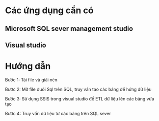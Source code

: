# Các ứng dụng cần có
## Microsoft SQL sever management studio
## Visual studio
# Hướng dẫn
Bước 1: Tải file và giải nén

Bước 2: Mở file đuôi Sql trên SQL, truy vấn tạo các bảng để hứng dữ liệu

Bước 3: Sử dụng SSIS trong visual studio để ETL dữ liệu lên các bảng vừa tạo

Bước 4: Truy vấn dữ liệu từ các bảng trên SQL sever

